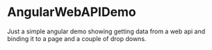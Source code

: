 AngularWebAPIDemo
=================

Just a simple angular demo showing getting data from a web api and binding it to a page and a couple of drop downs.